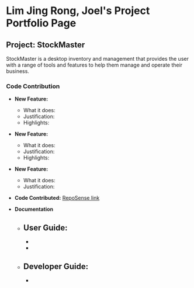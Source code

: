 # Lim Jing Rong, Joel's Project Portfolio Page


## Project: StockMaster

StockMaster is  a desktop inventory and management that provides the user with a range of tools and features to help them
manage and operate their business.


### Code Contribution

- **New Feature:** 
    - What it does: 
    - Justification:
    - Highlights: 


- **New Feature:** 
    - What it does: 
    - Justification: 
    - Highlights: 

- **New Feature:** 
    - What it does: 
    - Justification: 

- **Code Contributed:** [RepoSense link](https://nus-cs2113-ay2324s2.github.io/tp-dashboard/?search=&sort=groupTitle&sortWithin=title&timeframe=commit&mergegroup=&groupSelect=groupByRepos&breakdown=true&checkedFileTypes=docs~functional-code~test-code~other&since=2024-02-23&tabOpen=true&tabType=authorship&tabAuthor=Joellimjr&tabRepo=AY2324S2-CS2113-T15-4%2Ftp%5Bmaster%5D&authorshipIsMergeGroup=false&authorshipFileTypes=docs~functional-code~test-code&authorshipIsBinaryFileTypeChecked=false&authorshipIsIgnoredFilesChecked=false)

- **Documentation**
    - User Guide:
        - 
        - 
        - 
    - Developer Guide:
        - 
        - 